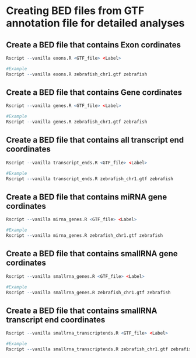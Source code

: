 
# Creating BED files from GTF annotation file for detailed analyses 


## Create a BED file that contains Exon cordinates

```R
Rscript --vanilla exons.R <GTF_file> <Label>

#Example
Rscript --vanilla exons.R zebrafish_chr1.gtf zebrafish
```

## Create a BED file that contains Gene cordinates

```R
Rscript --vanilla genes.R <GTF_file> <Label>

#Example
Rscript --vanilla genes.R zebrafish_chr1.gtf zebrafish
```

## Create a BED file that contains all transcript end coordinates

```R
Rscript --vanilla transcript_ends.R <GTF_file> <Label>

#Example
Rscript --vanilla transcript_ends.R zebrafish_chr1.gtf zebrafish
```



## Create a BED file that contains miRNA gene cordinates

```R
Rscript --vanilla mirna_genes.R <GTF_file> <Label>

#Example
Rscript --vanilla mirna_genes.R zebrafish_chr1.gtf zebrafish
```

## Create a BED file that contains smallRNA gene cordinates

```R
Rscript --vanilla smallrna_genes.R <GTF_file> <Label>

#Example
Rscript --vanilla smallrna_genes.R zebrafish_chr1.gtf zebrafish
```

## Create a BED file that contains smallRNA transcript end coordinates

```R
Rscript --vanilla smallrna_transcriptends.R <GTF_file> <Label>

#Example
Rscript --vanilla smallrna_transcriptends.R zebrafish_chr1.gtf zebrafish
```

